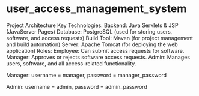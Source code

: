 # user_access_management_system

Project Architecture
Key Technologies:
Backend: Java Servlets & JSP (JavaServer Pages)
Database: PostgreSQL (used for storing users, software, and access requests)
Build Tool: Maven (for project management and build automation)
Server: Apache Tomcat (for deploying the web application)
Roles:
Employee: Can submit access requests for software.
Manager: Approves or rejects software access requests.
Admin: Manages users, software, and all access-related functionality.

Manager: username = manager, password = manager_password

Admin: username = admin, password = admin_password
